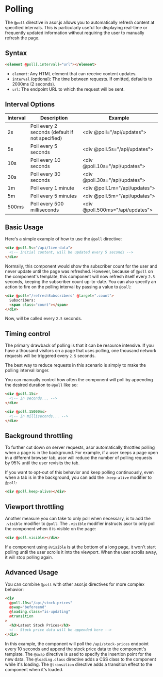 # Polling

The `@poll` directive in asor.js allows you to automatically refresh content at specified intervals. This is particularly useful for displaying real-time or frequently updated information without requiring the user to manually refresh the page.

## Syntax

```html
<element @poll[.interval]="url"></element>
```

- `element`: Any HTML element that can receive content updates.
- `interval` (optional): The time between requests. If omitted, defaults to 2000ms (2 seconds).
- `url`: The endpoint URL to which the request will be sent.

## Interval Options

| Interval | Description                                     | Example                                |
| -------- | ----------------------------------------------- | -------------------------------------- |
| 2s       | Poll every 2 seconds (default if not specified) | <div @poll="/api/updates"></div>       |
| 5s       | Poll every 5 seconds                            | <div @poll.5s="/api/updates"></div>    |
| 10s      | Poll every 10 seconds                           | <div @poll.10s="/api/updates"></div>   |
| 30s      | Poll every 30 seconds                           | <div @poll.30s="/api/updates"></div>   |
| 1m       | Poll every 1 minute                             | <div @poll.1m="/api/updates"></div>    |
| 5m       | Poll every 5 minutes                            | <div @poll.5m="/api/updates"></div>    |
| 500ms    | Poll every 500 milliseconds                     | <div @poll.500ms="/api/updates"></div> |

## Basic Usage

Here's a simple example of how to use the `@poll` directive:

```html
<div @poll.5s="/api/live-data">
  <!-- Initial content, will be updated every 5 seconds -->
</div>
```

Normally, this component would show the subscriber count for the user and never update until the page was refreshed. However, because of `@poll` on the component's template, this component will now refresh itself every `2.5` seconds, keeping the subscriber count up-to-date. You can also specify an action to fire on the polling interval by passing a value to `@poll`:

```html
<div @poll="/refreshSubscribers" @target=".count">
  Subscribers:
  <span class="count"></span>
</div>
```

Now, will be called every `2.5` seconds.

## Timing control

The primary drawback of polling is that it can be resource intensive. If you have a thousand visitors on a page that uses polling, one thousand network requests will be triggered every `2.5` seconds.

The best way to reduce requests in this scenario is simply to make the polling interval longer.

You can manually control how often the component will poll by appending the desired duration to `@poll` like so:

```html
<div @poll.15s>
  <!-- In seconds... -->
</div>

<div @poll.15000ms>
  <!-- In milliseconds... -->
</div>
```

## Background throttling

To further cut down on server requests, asor automatically throttles polling when a page is in the background. For example, if a user keeps a page open in a different browser tab, asor will reduce the number of polling requests by 95% until the user revisits the tab.

If you want to opt-out of this behavior and keep polling continuously, even when a tab is in the background, you can add the `.keep-alive` modifier to `@poll`:

```html
<div @poll.keep-alive></div>
```

## Viewport throttling

Another measure you can take to only poll when necessary, is to add the `.visible` modifier to `@poll`. The `.visible` modifier instructs asor to only poll the component when it is visible on the page:

```html
<div @poll.visible></div>
```

If a component using `@visible` is at the bottom of a long page, it won't start polling until the user scrolls it into the viewport. When the user scrolls away, it will stop polling again.

## Advanced Usage

You can combine `@poll` with other asor.js directives for more complex behavior:

```html
<div
  @poll.10s="/api/stock-prices"
  @swap="beforeend"
  @loading.class="is-updating"
  @transition
>
  <h3>Latest Stock Prices</h3>
  <!-- Stock price data will be appended here -->
</div>
```

In this example, the component will poll the `/api/stock-prices` endpoint every 10
seconds and append the stock price data to the component's template.
The `@swap` directive is used to specify the insertion point for the new data.
The `@loading.class` directive adds a CSS class to the component while it's loading.
The `@transition` directive adds a transition effect to the component when it's loaded.
